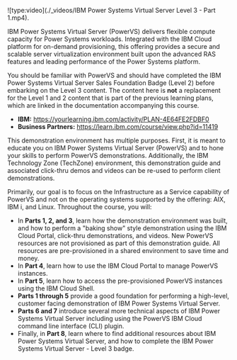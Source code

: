 ![type:video](./_videos/IBM Power Systems Virtual Server Level 3 - Part 1.mp4).

IBM Power Systems Virtual Server (PowerVS) delivers flexible compute capacity for Power Systems workloads. Integrated with the IBM Cloud platform for on-demand provisioning, this offering provides a secure and scalable server virtualization environment built upon the advanced RAS features and leading performance of the Power Systems platform.

You should be familiar with PowerVS and should have completed the IBM Power Systems Virtual Server Sales Foundation Badge (Level 2) before embarking on the Level 3 content. The content here is **not** a replacement for the Level 1 and 2 content that is part of the previous learning plans, which are linked in the documentation accompanying this course.

- **IBM:** <a href="https://yourlearning.ibm.com/activity/PLAN-4E64FE2FDBF0" target="_blank">https://yourlearning.ibm.com/activity/PLAN-4E64FE2FDBF0</a>
- **Business Partners:** <a href="https://learn.ibm.com/course/view.php?id=11419" target="_blank">https://learn.ibm.com/course/view.php?id=11419</a>

This demonstration environment has multiple purposes. First, it is meant to educate you on IBM Power Systems Virtual Server (PowerVS) and to hone your skills to perform PowerVS demonstrations. Additionally, the IBM Technology Zone (TechZone) environment, this demonstration guide and associated click-thru demos and videos can be re-used to perform client demonstrations.

Primarily, our goal is to focus on the Infrastructure as a Service capability of PowerVS and not on the operating systems supported by the offering: AIX, IBM i, and Linux. Throughout the course, you will:

- In **Parts 1, 2, and 3**, learn how the demonstration environment was built, and how to perform a "baking show" style demonstration using the IBM Cloud Portal, click-thru demonstrations, and videos. New PowerVS resources are not provisioned as part of this demonstration guide. All resources are pre-provisioned in a shared environment to save time and money.
- In **Part 4**, learn how to use the IBM Cloud Portal to manage PowerVS instances.
- In **Part 5**, learn how to access the pre-provisioned PowerVS instances using the IBM Cloud Shell.
- **Parts 1 through 5** provide a good foundation for performing a high-level, customer facing demonstration of IBM Power Systems Virtual Server.
- **Parts 6 and 7** introduce several more technical aspects of IBM Power Systems Virtual Server including using the PowerVS IBM Cloud command line interface (CLI) plugin.
- Finally, in **Part 8**, learn where to find additional resources about IBM Power Systems Virtual Server, and how to complete the IBM Power Systems Virtual Server - Level 3 badge.
